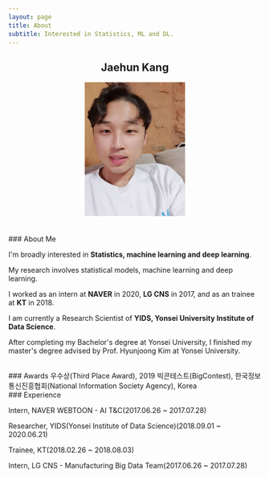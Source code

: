 ```yaml
---
layout: page
title: About
subtitle: Interested in Statistics, ML and DL.
---
```


## <center>Jaehun Kang</center>

<center><img src = '/img/about.jpg' width="200"/></center>    

<br>
<br>
### About Me

I'm broadly interested in __Statistics, machine learning and deep learning__.

My research involves statistical models, machine learning and deep learning.

I worked as an intern at __NAVER__ in 2020, __LG CNS__ in 2017, and as an trainee at __KT__ in 2018.

I am currently a Research Scientist of __YIDS, Yonsei University Institute of Data Science__.

After completing my Bachelor's degree at Yonsei University, I finished my master's degree advised by Prof. Hyunjoong Kim at Yonsei University.


<br>
### Awards
우수상(Third Place Award), 2019 빅콘테스트(BigContest), 한국정보통신진흥협회(National Information Society Agency), Korea

<br>
### Experience

Intern, NAVER WEBTOON - AI T&C(2017.06.26 ~ 2017.07.28)

Researcher, YIDS(Yonsei Institute of Data Science)(2018.09.01 ~ 2020.06.21)

Trainee, KT(2018.02.26 ~ 2018.08.03)

Intern, LG CNS - Manufacturing Big Data Team(2017.06.26 ~ 2017.07.28)



